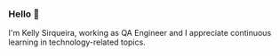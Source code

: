 ### Hello 👋

I'm Kelly Sirqueira, working as QA Engineer and I appreciate continuous learning in technology-related topics.




